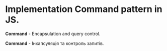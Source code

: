 # Implementation Command pattern in JS.

**Command** - Encapsulation and query control.

**Command** - Інкапсуляція та контроль запитів.